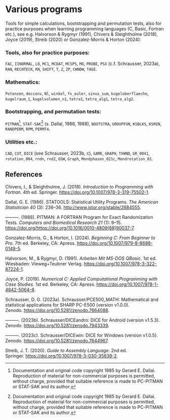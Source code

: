 # Various programs

Tools for simple calculations, bootstrapping and permutation tests, also for practice purposes when learning programming languages ​​(C, Basic, Fortran etc.), see e.g. Halvorson & Rygmyr (1991), Chivers & Sleightholme (2018), Joyce (2019), Streib (2020) or Gonzalez-Morris & Horton (2024):

### Tools, also for practice purposes:

`FAC`, `IINORMAL`, `LD`, `MC1`, `MCDAT`, `MCSPS`, `MO`, `PROBE`, `PSX` (c.f. Schrausser, 2023a), `RAN`, `RECHTECK`, `RN`, `SHIFT`, `T`, `Z`, `ZP`, `CWNDW`, `TAGE`.

### Mathematics:
`Potenzen`, `decconv`, `Nl`, `winkel`, `fx_euler`, `sinus_sum`, `kugeloberflaeche`, `kugelraum_1`, `kugelvolumen_n1`, `tetra1`, `tetra_alg1`, `tetra_alg2`.

### Bootstrapping, and permutation tests:

`PITMAN`[^1], `STAT-SAK`[^1] (s. Dallal, 1986, 1988), `BOOTSTRA`, `GROUPFUN`, `KSBLKS`, `KSMIN`, `RANDPERM`, `RPM`, `PERMT4`.

### Utilities etc.:

`CAD`, `CUT`, `DICE` (see Schrausser, 2023b, c), `GAME`, `GRAPH`, `TXWND`, `GR_0041`, `rotation_004`, `rndn`, `rnd2`, `GSW`, `Graph`, `Mondphasen_021c`, `Mondrotation_01`.

## References

Chivers, I., & Sleightholme, J. (2018). *Introduction to Programming with Fortran*. 4th ed. Springer. https://doi.org/10.1007/978-3-319-75502-1.

Dallal, G. E. (1986). STATOOLS: Statistical Utility Programs. *The American Statistician 40* (3): 236–36. http://www.jstor.org/stable/2684555.

———. (1988). PITMAN: A FORTRAN Program for Exact Randomization Tests. *Computers and Biomedical Research 21* (1): 9–15. https://doi.org/https://doi.org/10.1016/0010-4809(88)90037-7.

Gonzalez-Morris, G., & Horton, I. (2024). *Beginning C: From Beginner to Pro*. 7th ed. Berkeley, CA: Apress. https://doi.org/10.1007/979-8-8688-0149-5.

Halvorson, M., & Rygmyr, D. (1991). *Arbeiten Mit MS-DOS QBasic*. 1st ed. Wiesbaden: Vieweg+Teubner Verlag. https://doi.org/10.1007/978-3-322-87224-1.

Joyce, P. (2019). *Numerical C: Applied Computational Programming with Case Studies*. 1st ed. Berkeley, CA: Apress. https://doi.org/10.1007/978-1-4842-5064-8.

Schrausser, D. G. (2023a). Schrausser/PCE500_MATH: Mathematical and statistical applications for SHARP PC-E500 (version v1.0.0). Zenodo. https://doi.org/10.5281/zenodo.7664088.

———. (2023b). Schrausser/DICEandro: DICE for Android (version v1.5.3). Zenodo. https://doi.org/10.5281/zenodo.7943339.

———. (2023c). Schrausser/DICEwin: DICE for Windows (version v1.0.5). Zenodo. https://doi.org/10.5281/zenodo.7644967.

Streib, J. T. (2020). *Guide to Assembly Language*. 2nd ed. Springer. https://doi.org/10.1007/978-3-030-35639-2.

[^1]:Documentation and original code copyright 1985 by Gerard E. Dallal. Reproduction of material for non-commercial purposes is permitted, without charge, provided that suitable reference is made to PC-PITMAN or STAT-SAK and its author. 

